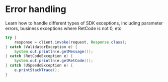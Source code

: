 # Error handling

Learn how to handle different types of SDK exceptions, including parameter errors, business exceptions where RetCode is
not 0, etc.

```java
try {
    response = client.invoke(request, Response.class);
} catch (ValidatorException e) {
    System.out.println(e.getMessage());
} catch (RetCodeException e) {
    System.out.println(e.getRetCode());
} catch (USpeedoException e) {
    e.printStackTrace();
}
```

